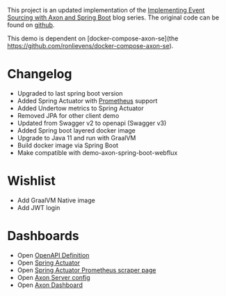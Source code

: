 This project is an updated implementation of the [Implementing Event Sourcing with Axon and Spring Boot](http://progressivecoder.com/implementing-event-sourcing-using-axon-and-spring-boot-part-1/) blog series.
The original code can be found on [github](https://github.com/dashsaurabh/event-sourcing-axon-spring-boot).

This demo is dependent on [docker-compose-axon-se](the https://github.com/ronlievens/docker-compose-axon-se).

# Changelog
- Upgraded to last spring boot version
- Added Spring Actuator with [Prometheus](https://prometheus.io/) support
- Added Undertow metrics to Spring Actuator
- Removed JPA for other client demo
- Updated from Swagger v2 to openapi (Swagger v3)
- Added Spring boot layered docker image
- Upgrade to Java 11 and run with GraalVM
- Build docker image via Spring Boot
- Make compatible with demo-axon-spring-boot-webflux

# Wishlist
- Add GraalVM Native image
- Add JWT login

# Dashboards
- Open [OpenAPI Definition](http://127.0.0.1:8081/v3/swagger-ui.html)
- Open [Spring Actuator](http://127.0.0.1:8081/actuator)
- Open [Spring Actuator Prometheus scraper page](http://127.0.0.1:8081/actuator/prometheus)
- Open [Axon Server config](http://localhost:8024/v1/public/me)
- Open [Axon Dashboard](http://127.0.0.1:8024)
